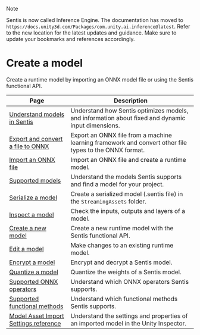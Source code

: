 > [!NOTE]
> Sentis is now called Inference Engine. The documentation has moved to `https://docs.unity3d.com/Packages/com.unity.ai.inference@latest`. Refer to the new location for the latest updates and guidance. Make sure to update your bookmarks and references accordingly.

# Create a model

Create a runtime model by importing an ONNX model file or using the Sentis functional API.

|Page| Description                                                                            |
|-|----------------------------------------------------------------------------------------|
|[Understand models in Sentis](models-concept.md)| Understand how Sentis optimizes models, and information about fixed and dynamic input dimensions. |
|[Export and convert a file to ONNX](export-convert-onnx.md)| Export an ONNX file from a machine learning framework and convert other file types to the ONNX format. |
|[Import an ONNX file](import-a-model-file.md)| Import an ONNX file and create a runtime model.                                        |
|[Supported models](supported-models.md)| Understand the models Sentis supports and find a model for your project.|
|[Serialize a model](serialize-a-model)| Create a serialized model (.sentis file) in the `StreamingAssets` folder.           |
|[Inspect a model](inspect-a-model.md)| Check the inputs, outputs and layers of a model.                                       |
|[Create a new model](create-a-new-model.md)| Create a new runtime model with the Sentis functional API.                                       |
|[Edit a model](edit-a-model.md)| Make changes to an existing runtime model.                                             |
|[Encrypt a model](encrypt-a-model.md)| Encrypt and decrypt a Sentis model.                                                    |
|[Quantize a model](quantize-a-model.md)| Quantize the weights of a Sentis model.                                                    |
|[Supported ONNX operators](supported-operators.md)| Understand which ONNX operators Sentis supports.                                                  |
|[Supported functional methods](supported-functional-methods.md)| Understand which functional methods Sentis supports.                                                  |
|[Model Asset Import Settings reference](onnx-model-importer-properties.md)| Understand the settings and properties of an imported model in the Unity Inspector.    |